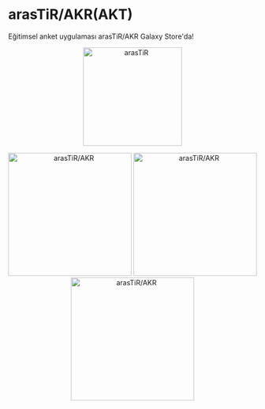 # arasTiR/AKR(AKT)
 Eğitimsel anket uygulaması arasTiR/AKR Galaxy Store'da!
 
<div align=center>

<a href="https://galaxystore.samsung.com/detail/com.arasTiR.AnKeteR" target="_blank"><img src="https://d3unf4s5rp9dfh.cloudfront.net/SDP/GalaxyStore_English.png" alt="arasTiR" width="200"/></a>

</div>

<div align=center>
  
<img src="https://img.samsungapps.com/productNew/000006342365/ENG/ScreenShot_20220606075816050_871_1470_3.png" alt="arasTiR/AKR" width="250"/>

<img src="https://img.samsungapps.com/productNew/000006342365/ENG/ScreenShot_20220606075816050_871_1470_6.png" alt="arasTiR/AKR" width="250"/>

<img src="https://img.samsungapps.com/productNew/000006342365/ENG/ScreenShot_20220606075816050_871_1470_1.png" alt="arasTiR/AKR" width="250"/>
 
</div>
